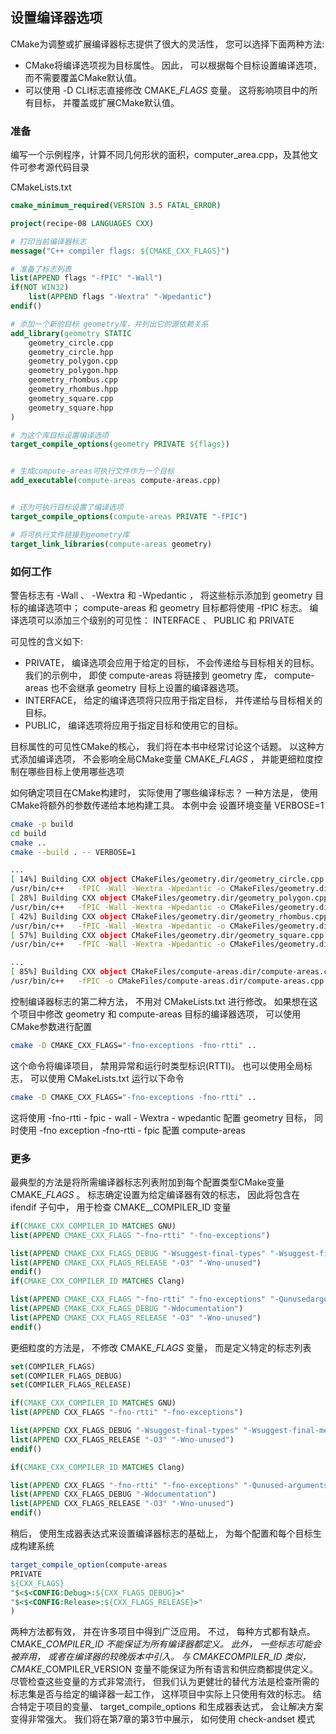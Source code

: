 ## 设置编译器选项


CMake为调整或扩展编译器标志提供了很大的灵活性， 您可以选择下面两种方法:

- CMake将编译选项视为目标属性。 因此， 可以根据每个目标设置编译选项， 而不需要覆盖CMake默认值。
- 可以使用 -D CLI标志直接修改 CMAKE_<LANG>_FLAGS_<CONFIG> 变量。 这将影响项目中的所有目标， 并覆盖或扩展CMake默认值。

### 准备

编写一个示例程序，计算不同几何形状的面积，computer_area.cpp，及其他文件可参考源代码目录


CMakeLists.txt
```cmake
cmake_minimum_required(VERSION 3.5 FATAL_ERROR)

project(recipe-08 LANGUAGES CXX)

# 打印当前编译器标志
message("C++ compiler flags: ${CMAKE_CXX_FLAGS}")

# 准备了标志列表
list(APPEND flags "-fPIC" "-Wall")
if(NOT WIN32)
    list(APPEND flags "-Wextra" "-Wpedantic")
endif()

# 添加一个新的目标 geometry库，并列出它的源依赖关系
add_library(geometry STATIC
    geometry_circle.cpp
    geometry_circle.hpp
    geometry_polygon.cpp
    geometry_polygon.hpp
    geometry_rhombus.cpp
    geometry_rhombus.hpp
    geometry_square.cpp
    geometry_square.hpp
)

# 为这个库目标设置编译选项
target_compile_options(geometry PRIVATE ${flags})


# 生成compute-areas可执行文件作为一个目标
add_executable(compute-areas compute-areas.cpp)


# 还为可执行目标设置了编译选项
target_compile_options(compute-areas PRIVATE "-fPIC")

# 将可执行文件链接到geometry库
target_link_libraries(compute-areas geometry)

```

### 如何工作
警告标志有 -Wall 、 -Wextra 和 -Wpedantic ， 将这些标示添加到 geometry 目标的编译选项中； compute-areas 和 geometry 目标都将使用 -fPIC 标志。 编译选项可以添加三个级别的可见性： INTERFACE 、 PUBLIC 和 PRIVATE

可见性的含义如下:

- PRIVATE， 编译选项会应用于给定的目标， 不会传递给与目标相关的目标。 我们的示例中， 即使 compute-areas 将链接到 geometry 库， compute-areas 也不会继承 geometry 目标上设置的编译器选项。
- INTERFACE， 给定的编译选项将只应用于指定目标， 并传递给与目标相关的目标。
- PUBLIC， 编译选项将应用于指定目标和使用它的目标。

目标属性的可见性CMake的核心， 我们将在本书中经常讨论这个话题。 以这种方式添加编译选项， 不会影响全局CMake变量 CMAKE_<LANG>_FLAGS_<CONFIG> ， 并能更细粒度控制在哪些目标上使用哪些选项


如何确定项目在CMake构建时， 实际使用了哪些编译标志？ 一种方法是， 使用CMake将额外的参数传递给本地构建工具。 本例中会
设置环境变量 VERBOSE=1 

```sh
cmake -p build
cd build
cmake ..
cmake --build . -- VERBOSE=1

...
[ 14%] Building CXX object CMakeFiles/geometry.dir/geometry_circle.cpp.o
/usr/bin/c++   -fPIC -Wall -Wextra -Wpedantic -o CMakeFiles/geometry.dir/geometry_circle.cpp.o -c /opt/shared/vscode_projects/cmake_cookbook/src/chapter_01/recipe-08/geometry_circle.cpp
[ 28%] Building CXX object CMakeFiles/geometry.dir/geometry_polygon.cpp.o
/usr/bin/c++   -fPIC -Wall -Wextra -Wpedantic -o CMakeFiles/geometry.dir/geometry_polygon.cpp.o -c /opt/shared/vscode_projects/cmake_cookbook/src/chapter_01/recipe-08/geometry_polygon.cpp
[ 42%] Building CXX object CMakeFiles/geometry.dir/geometry_rhombus.cpp.o
/usr/bin/c++   -fPIC -Wall -Wextra -Wpedantic -o CMakeFiles/geometry.dir/geometry_rhombus.cpp.o -c /opt/shared/vscode_projects/cmake_cookbook/src/chapter_01/recipe-08/geometry_rhombus.cpp
[ 57%] Building CXX object CMakeFiles/geometry.dir/geometry_square.cpp.o
/usr/bin/c++   -fPIC -Wall -Wextra -Wpedantic -o CMakeFiles/geometry.dir/geometry_square.cpp.o -c /opt/shared/vscode_projects/cmake_cookbook/src/chapter_01/recipe-08/geometry_square.cpp

...
[ 85%] Building CXX object CMakeFiles/compute-areas.dir/compute-areas.cpp.o
/usr/bin/c++   -fPIC -o CMakeFiles/compute-areas.dir/compute-areas.cpp.o -c /opt/shared/vscode_projects/cmake_cookbook/src/chapter_01/recipe-08/compute-areas.cpp

```
控制编译器标志的第二种方法， 不用对 CMakeLists.txt 进行修改。 如果想在这个项目中修改 geometry 和 compute-areas 目标的编译器选项， 可以使用CMake参数进行配置

```sh
cmake -D CMAKE_CXX_FLAGS="-fno-exceptions -fno-rtti" ..
```

这个命令将编译项目， 禁用异常和运行时类型标识(RTTI)。
也可以使用全局标志， 可以使用 CMakeLists.txt 运行以下命令
```sh
cmake -D CMAKE_CXX_FLAGS="-fno-exceptions -fno-rtti" ..
```
这将使用 -fno-rtti - fpic - wall - Wextra - wpedantic 配置 geometry 目标， 同时使用 -fno exception -fno-rtti - fpic 配置 compute-areas

### 更多
最典型的方法是将所需编译器标志列表附加到每个配置类型CMake变量 CMAKE_<LANG>_FLAGS_<CONFIG> 。 标志确定设置为给定编译器有效的标志， 因此将包含在 ifendif 子句中， 用于检查 CMAKE_<LANG>_COMPILER_ID 变量

```cmake
if(CMAKE_CXX_COMPILER_ID MATCHES GNU)
list(APPEND CMAKE_CXX_FLAGS "-fno-rtti" "-fno-exceptions")

list(APPEND CMAKE_CXX_FLAGS_DEBUG "-Wsuggest-final-types" "-Wsuggest-finalmethods" "-Wsuggest-override")
list(APPEND CMAKE_CXX_FLAGS_RELEASE "-O3" "-Wno-unused")
endif()
if(CMAKE_CXX_COMPILER_ID MATCHES Clang)

list(APPEND CMAKE_CXX_FLAGS "-fno-rtti" "-fno-exceptions" "-Qunusedarguments" "-fcolor-diagnostics")
list(APPEND CMAKE_CXX_FLAGS_DEBUG "-Wdocumentation")
list(APPEND CMAKE_CXX_FLAGS_RELEASE "-O3" "-Wno-unused")
endif()
```
更细粒度的方法是， 不修改 CMAKE_<LANG>_FLAGS_<CONFIG> 变量， 而是定义特定的标志列表

```cmake
set(COMPILER_FLAGS)
set(COMPILER_FLAGS_DEBUG)
set(COMPILER_FLAGS_RELEASE)

if(CMAKE_CXX_COMPILER_ID MATCHES GNU)
list(APPEND CXX_FLAGS "-fno-rtti" "-fno-exceptions")

list(APPEND CXX_FLAGS_DEBUG "-Wsuggest-final-types" "-Wsuggest-final-methods" "-Wsuggest-override")
list(APPEND CXX_FLAGS_RELEASE "-O3" "-Wno-unused")
endif()

if(CMAKE_CXX_COMPILER_ID MATCHES Clang)

list(APPEND CXX_FLAGS "-fno-rtti" "-fno-exceptions" "-Qunused-arguments" "-fcolor-diagnostics")
list(APPEND CXX_FLAGS_DEBUG "-Wdocumentation")
list(APPEND CXX_FLAGS_RELEASE "-O3" "-Wno-unused")
endif()
```
稍后， 使用生成器表达式来设置编译器标志的基础上， 为每个配置和每个目标生成构建系统
```cmake
target_compile_option(compute-areas
PRIVATE
${CXX_FLAGS}
"$<$<CONFIG:Debug>:${CXX_FLAGS_DEBUG}>"
"$<$<CONFIG:Release>:${CXX_FLAGS_RELEASE}>"
)
```

两种方法都有效， 并在许多项目中得到广泛应用。 不过， 每种方式都有缺点。 CMAKE_<LANG>_COMPILER_ID 不能保证为所有编译器都定义。 此外， 一些标志可能会被弃用， 或者在编译器的较晚版本中引入。 与 CMAKE_<LANG>_COMPILER_ID 类似， CMAKE_<LANG>_COMPILER_VERSION 变量不能保证为所有语言和供应商都提供定义。 尽管检查这些变量的方式非常流行， 但我们认为更健壮的替代方法是检查所需的标志集是否与给定的编译器一起工作， 这样项目中实际上只使用有效的标志。 结合特定于项目的变量、 target_compile_options 和生成器表达式， 会让解决方案变得非常强大。 我们将在第7章的第3节中展示， 如何使用 check-andset 模式


